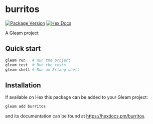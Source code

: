 # burritos

[![Package Version](https://img.shields.io/hexpm/v/burritos)](https://hex.pm/packages/burritos)
[![Hex Docs](https://img.shields.io/badge/hex-docs-ffaff3)](https://hexdocs.pm/burritos/)

A Gleam project

## Quick start

```sh
gleam run   # Run the project
gleam test  # Run the tests
gleam shell # Run an Erlang shell
```

## Installation

If available on Hex this package can be added to your Gleam project:

```sh
gleam add burritos
```

and its documentation can be found at <https://hexdocs.pm/burritos>.
